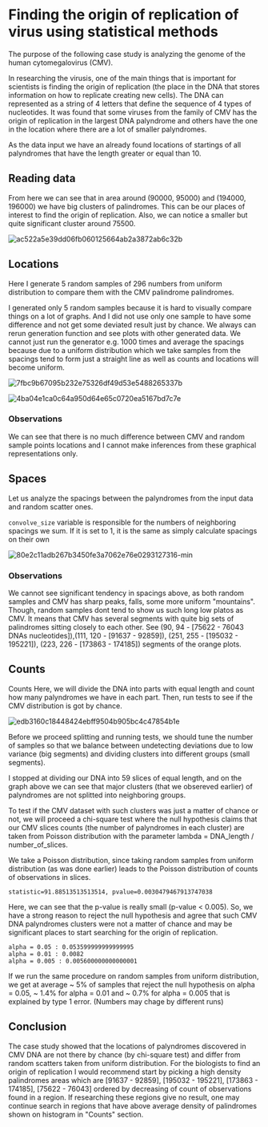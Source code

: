 # Finding the origin of replication of virus using statistical methods
The purpose of the following case study is analyzing the genome of the human cytomegalovirus (CMV).

In researching the virusis, one of the main things that is important for scientists is finding the origin of replication (the place in the DNA that stores information on how to replicate creating new cells). The DNA can represented as a string of 4 letters that define the sequence of 4 types of nucleotides. It was found that some viruses from the family of CMV has the origin of replication in the largest DNA palyndrome and others have the one in the location where there are a lot of smaller palyndromes.

As the data input we have an already found locations of startings of all palyndromes that have the length greater or equal than 10.

## Reading data
From here we can see that in area around (90000, 95000) and (194000, 196000) we have big clusters of palindromes. This can be our places of interest to find the origin of replication. Also, we can notice a smaller but quite significant cluster around 75500.

![ac522a5e39dd06fb060125664ab2a3872ab6c32b](https://github.com/seoful/DNA-case-study/assets/34482712/5e93706a-1ff2-4613-95a7-a83b7af72201)


## Locations
Here I generate 5 random samples of 296 numbers from uniform distribution to compare them with the CMV palindrome palindromes.

I generated only 5 random samples because it is hard to visually compare things on a lot of graphs. And I did not use only one sample to have some difference and not get some deviated result just by chance. We always can rerun generation function and see plots with other generated data. We cannot just run the generator e.g. 1000 times and average the spacings because due to a uniform distribution which we take samples from the spacings tend to form just a straight line as well as counts and locations will become uniform.

![7fbc9b67095b232e75326df49d53e5488265337b](https://github.com/seoful/DNA-case-study/assets/34482712/62bc3de2-a862-4fa1-839b-e42c50077b83)

![4ba04e1ca0c64a950d64e65c0720ea5167bd7c7e](https://github.com/seoful/DNA-case-study/assets/34482712/84bbf65d-d2ac-431f-b024-de7d9bb1bffc)


### Observations
We can see that there is no much difference between CMV and random sample points locations and I cannot make inferences from these graphical representations only.

## Spaces
Let us analyze the spacings between the palyndromes from the input data and random scatter ones.

```convolve_size``` variable is responsible for the numbers of neighboring spacings we sum. If it is set to 1, it is the same as simply calculate spacings on their own

![80e2c11adb267b3450fe3a7062e76e0293127316-min](https://github.com/seoful/DNA-case-study/assets/34482712/e20418bd-7fc4-4ff6-9100-b8ac1efa133b)




### Observations
We cannot see significant tendency in spacings above, as both random samples and CMV has sharp peaks, falls, some more uniform "mountains". Though, random samples dont tend to show us such long low platos as CMV. It means that CMV has several segments with quite big sets of palindromes sitting closely to each other. See (90, 94 - [75622 - 76043 DNAs nucleotides]),(111, 120 - [91637 - 92859]), (251, 255 - [195032 - 195221]), (223, 226 - [173863 - 174185]) segments of the orange plots.

## Counts
Counts
Here, we will divide the DNA into parts with equal length and count how many palyndromes we have in each part. Then, run tests to see if the CMV distribution is got by chance.

![edb3160c18448424ebff9504b905bc4c47854b1e](https://github.com/seoful/DNA-case-study/assets/34482712/7005a88f-b846-4942-916f-531221e49d70)


Before we proceed splitting and running tests, we should tune the number of samples so that we balance between undetecting deviations due to low variance (big segments) and dividing clusters into different groups (small segments).

I stopped at dividing our DNA into 59 slices of equal length, and on the graph above we can see that major clusters (that we obsereved earlier) of palyndromes are not splitted into neighboring groups.

To test if the CMV dataset with such clusters was just a matter of chance or not, we will proceed a chi-square test where the null hypothesis claims that our CMV slices counts (the number of palyndromes in each cluster) are taken from Poisson distribution with the parameter lambda = DNA_length / number_of_slices.

We take a Poisson distribution, since taking random samples from uniform distribution (as was done earlier) leads to the Poisson distribution of counts of observations in slices.

```statistic=91.88513513513514, pvalue=0.0030479467913747038```

Here, we can see that the p-value is really small (p-value < 0.005). So, we have a strong reason to reject the null hypothesis and agree that such CMV DNA palyndromes clusters were not a matter of chance and may be significant places to start searching for the origin of replication.

```
alpha = 0.05 : 0.053599999999999995
alpha = 0.01 : 0.0082
alpha = 0.005 : 0.005600000000000001
```

If we run the same procedure on random samples from uniform distribution, we get at average ~ 5% of samples that reject the null hypothesis on alpha = 0.05, ~ 1.4% for alpha = 0.01 and ~ 0.7% for alpha = 0.005 that is explained by type 1 error. (Numbers may chage by different runs)

## Conclusion
The case study showed that the locations of palyndromes discovered in CMV DNA are not there by chance (by chi-square test) and differ from random scatters taken from uniform distribution. For the biologists to find an origin of replication I would recommend start by picking a high density palindromes areas which are [91637 - 92859], [195032 - 195221], [173863 - 174185], [75622 - 76043] ordered by decreasing of count of observations found in a region. If researching these regions give no result, one may continue search in regions that have above average density of palindromes shown on histogram in "Counts" section.

